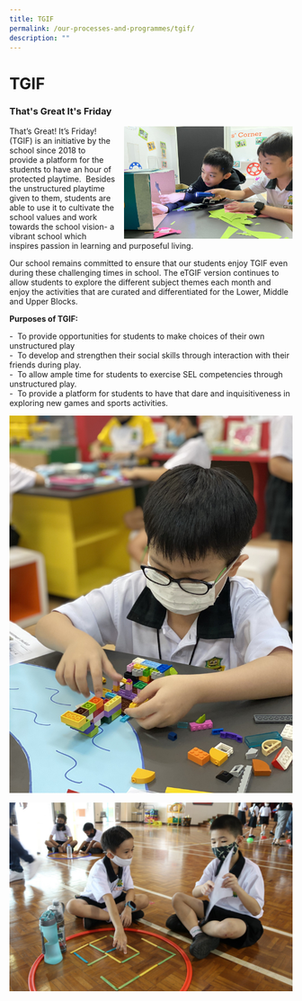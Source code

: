```yaml
---
title: TGIF
permalink: /our-processes-and-programmes/tgif/
description: ""
---
```

# **TGIF**

### That's Great It's Friday

<img src="/images/TGIF/2023%20tgif%20photo%203%20-%20aainoo%20a.jpeg" style="width:300px;height:200px;margin-left:15px;" align="right">


That’s Great! It’s Friday! (TGIF) is an initiative by the school since 2018 to provide a platform for the students to have an hour of protected playtime.&nbsp; Besides the unstructured playtime given to them, students are able to use it to cultivate the school values and work towards the school vision- a vibrant school which inspires passion in learning and purposeful living.  

Our school remains committed to ensure that our students enjoy TGIF even during these challenging times in school. The eTGIF version continues to allow students to explore the different subject themes each month and enjoy the activities that are curated and differentiated for the Lower, Middle and Upper Blocks.  
  

**Purposes of TGIF:**  

\-&nbsp; To provide opportunities for students to make choices of their own unstructured play  
\-&nbsp; To develop and strengthen their social skills through interaction with their friends during play.    
\-&nbsp; To allow ample time for students to exercise SEL competencies through unstructured play.&nbsp;    
\-&nbsp; To provide a platform for students to have that dare and inquisitiveness in exploring new games&nbsp;and sports activities.


![](/images/File_007%20-%20Aainoo%20A.jpeg)

![](/images/IMG_6474%20-%20Aainoo%20A.jpg)
